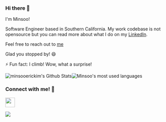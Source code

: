 ### Hi there 👋

I'm Minsoo!

Software Engineer based in Southern California. My work codebase is not opensource but you can read more about what I do on my [LinkedIn](https://www.linkedin.com/in/minsookime/).  

Feel free to reach out to [me](mailto:minsooerickim@gmail.com)

Glad you stopped by! 😄

⚡ Fun fact: I climb! Wow, what a surprise!

<img align="center" style="padding:0" src="https://github-readme-stats.vercel.app/api?username=minsooerickim&show_icons=true&count_private=true&include_all_commits=true&hide=contribs&hide_border=true&hide_title=true&bg_color=0D1117&text_color=F0F6FC" alt="minsooerickim's Github Stats"><img align="center" style="padding:0" src="https://github-readme-stats.vercel.app/api/top-langs/?username=minsooerickim&layout=compact&hide_border=true&hide_progress=true&bg_color=0D1117&text_color=F0F6FC" alt="Minsoo's most used languages">

<!-- [![minsoo's wakatime stats](https://github-readme-stats.vercel.app/api/wakatime?username=minsooerickim)](https://github.com/minsooerickim/github-readme-stats) -->

### Connect with me! 🤝

<a href="https://www.linkedin.com/in/minsookime/" target="_blank"><img src="https://content.linkedin.com/content/dam/me/business/en-us/amp/brand-site/v2/bg/LI-Bug.svg.original.svg" width="30px" /></a>


![](https://komarev.com/ghpvc/?username=minsooerickim&color=blue)
<!--
**minsooerickim/minsooerickim** is a ✨ _special_ ✨ repository because its `README.md` (this file) appears on your GitHub profile.

Here are some ideas to get you started:

- 🔭 I’m currently working on ...
- 🌱 I’m currently learning ...
- 👯 I’m looking to collaborate on ...
- 🤔 I’m looking for help with ...
- 💬 Ask me about ...
- 📫 How to reach me: ...
- 😄 Pronouns: ...
-->
